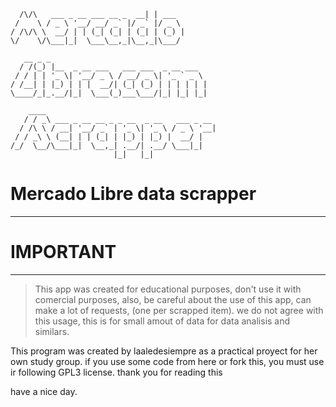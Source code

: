 ```                               _              
  /\/\   ___ _ __ ___ __ _  __| | ___         
 /    \ / _ \ '__/ __/ _` |/ _` |/ _ \        
/ /\/\ \  __/ | | (_| (_| | (_| | (_) |       
\/    \/\___|_|  \___\__,_|\__,_|\___/        
                                              
   __ _ _                                     
  / /(_) |__  _ __ ___   ___ ___  _ __ ___    
 / / | | '_ \| '__/ _ \ / __/ _ \| '_ ` _ \   
/ /__| | |_) | | |  __/| (_| (_) | | | | | |  
\____/_|_.__/|_|  \___(_)___\___/|_| |_| |_|  
                                              
    ____                                      
   / / _\ ___ _ __ __ _ _ __  _ __   ___ _ __ 
  / /\ \ / __| '__/ _` | '_ \| '_ \ / _ \ '__|
 / / _\ \ (__| | | (_| | |_) | |_) |  __/ |   
/_/  \__/\___|_|  \__,_| .__/| .__/ \___|_|   
                       |_|   |_|             
```

# Mercado Libre data scrapper

___ _ _ 

# IMPORTANT

__ _ _ 

> This app was created for educational purposes, don't use it with comercial purposes, also, be careful about the use of this app, can make a lot of requests, (one per scrapped item). we do not agree with this usage, this is for small amout of data for data analisis and similars.

This program was created by laaledesiempre as a practical proyect for her own study group. if you use some code from here or fork this, you must use ir following GPL3 license. thank you for reading this

have a nice day.
